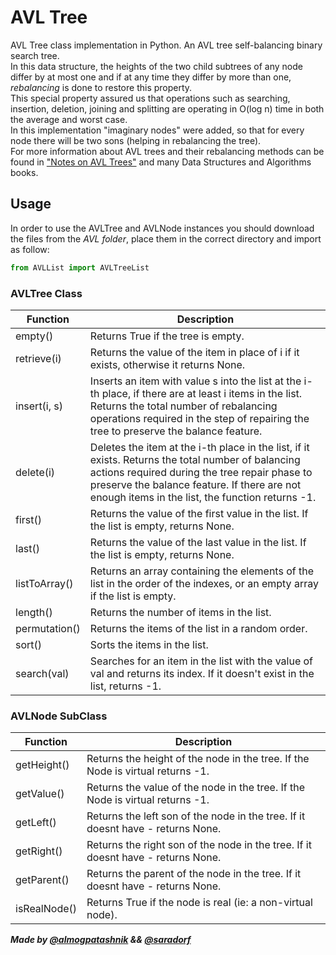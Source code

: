 # AVL Tree   
AVL Tree class implementation in Python. An AVL tree self-balancing binary search tree.   
In this data structure, the heights of the two child subtrees of any node differ by at most one and if at any time 
they differ by more than one, *rebalancing* is done to restore this property.   
This special property assured us that operations such as searching, insertion, deletion, joining and splitting 
are operating in  O(log n) time in both the average and worst case.    
In this implementation "imaginary nodes" were added, so that for every node there will be two 
sons (helping in rebalancing the tree).    
For more information about AVL trees and their rebalancing methods can be found in ["Notes on AVL Trees"](Notes_on_AVL_Trees.pdf)
and many Data Structures and Algorithms books.

## Usage
In order to use the AVLTree and AVLNode instances you should download the files from the *AVL folder*, place them in the correct directory 
and import as follow:
```python
from AVLList import AVLTreeList
```

### AVLTree Class
| Function       | Description                                                                                                                                                               |
| -------------- | ------------------------------------------------------------------------------------------------------------------------------------------------------------------------- |
| empty()        | Returns True if the tree is empty.                                                                                                                                      |
| retrieve(i)    | Returns the value of the item in place of i if it exists, otherwise it returns None.                                                                                     |
| insert(i, s)   | Inserts an item with value s into the list at the i-th place, if there are at least i items in the list. Returns the total number of rebalancing operations required in the step of repairing the tree to preserve the balance feature. |
| delete(i)      | Deletes the item at the i-th place in the list, if it exists. Returns the total number of balancing actions required during the tree repair phase to preserve the balance feature. If there are not enough items in the list, the function returns -1. |
| first()        | Returns the value of the first value in the list. If the list is empty, returns None.                                                                                   |
| last()         | Returns the value of the last value in the list. If the list is empty, returns None.                                                                                    |
| listToArray()  | Returns an array containing the elements of the list in the order of the indexes, or an empty array if the list is empty.                                              |
| length()       | Returns the number of items in the list.                                                                                                                                  |
| permutation()  | Returns the items of the list in a random order.                                                                                                                          |
| sort()         | Sorts the items in the list.                                                                                                                                             |
| search(val)    | Searches for an item in the list with the value of val and returns its index. If it doesn't exist in the list, returns -1.                                               |



### AVLNode SubClass
| Function         | Description                                                        |
|------------------|--------------------------------------------------------------------|
| getHeight()       | Returns the height of the node in the tree. If the Node is virtual returns -1.                                  |
| getValue()       | Returns the value of the node in the tree. If the Node is virtual returns -1.                                  |
| getLeft()        | Returns the left son of the node in the tree. If it doesnt have - returns None.    |
| getRight()        | Returns the right son of the node in the tree. If it doesnt have - returns None.    |
| getParent()       | Returns the parent of the node in the tree. If it doesnt have - returns None.   |
| isRealNode()     | Returns True if the node is real (ie: a non-virtual node).                               |



***Made by [@almogpatashnik](https://github.com/almogpatashnik) && [@saradorf](https://github.com/saradorf)***
